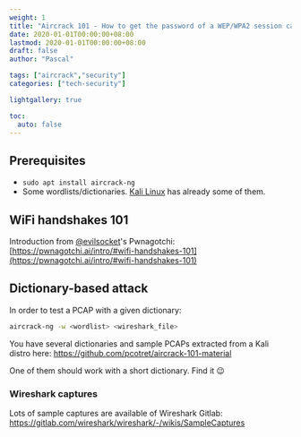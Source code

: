 ```yaml
---
weight: 1
title: "Aircrack 101 - How to get the password of a WEP/WPA2 session captured in Wireshark"
date: 2020-01-01T00:00:00+08:00
lastmod: 2020-01-01T00:00:00+08:00
draft: false
author: "Pascal"

tags: ["aircrack","security"]
categories: ["tech-security"]

lightgallery: true

toc:
  auto: false
---
```

## Prerequisites
- `sudo apt install aircrack-ng `
- Some wordlists/dictionaries. [Kali Linux](https://www.kali.org/) has already some of them.

## WiFi handshakes 101

Introduction from [@evilsocket](https://github.com/evilsocket)'s Pwnagotchi: [https://pwnagotchi.ai/intro/#wifi-handshakes-101](https://pwnagotchi.ai/intro/#wifi-handshakes-101)

## Dictionary-based attack

In order to test a PCAP with a given dictionary:

```bash
aircrack-ng -w <wordlist> <wireshark_file>
```

You have several dictionaries and sample PCAPs extracted from a Kali distro here: https://github.com/pcotret/aircrack-101-material

One of them should work with a short dictionary. Find it :wink:

### Wireshark captures
Lots of sample captures are available of Wireshark Gitlab: https://gitlab.com/wireshark/wireshark/-/wikis/SampleCaptures
